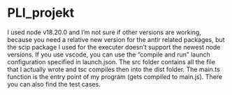 # PLI_projekt

I used node v18.20.0 and I’m not sure if other versions are working, because you need a relative new version for the antlr related packages, but the scip package I used for the executer doesn’t support the newest node versions.
If you use vscode, you can use the “compile and run” launch configuration specified in launch.json. 
The src folder contains all the file that I actually wrote and tsc compiles then into the dist folder.
The main.ts function is the entry point of my program (gets compiled to main.js). There you can also find the test cases.